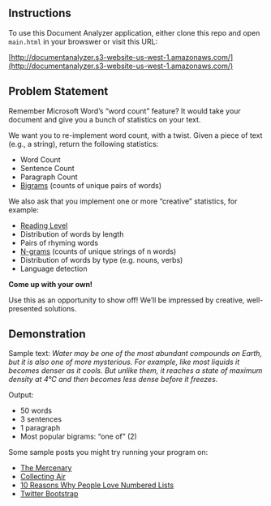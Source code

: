 ## Instructions

To use this Document Analyzer application, either clone this repo and open `main.html` in your browswer or visit this URL:

[http://documentanalyzer.s3-website-us-west-1.amazonaws.com/](http://documentanalyzer.s3-website-us-west-1.amazonaws.com/)

## Problem Statement

Remember Microsoft Word’s “word count” feature? It would take your document and give you a bunch of statistics on your text.

We want you to re-implement word count, with a twist. Given a piece of text (e.g., a string), return the following statistics:

* Word Count
* Sentence Count
* Paragraph Count
* [Bigrams](http://en.wikipedia.org/wiki/Bigram) (counts of unique pairs of words)

We also ask that you implement one or more “creative” statistics, for example:

* [Reading Level](http://en.wikipedia.org/wiki/Readability#The_popular_readability_formulas)
* Distribution of words by length
* Pairs of rhyming words
* [N-grams](http://en.wikipedia.org/wiki/N-gram) (counts of unique strings of n words)
* Distribution of words by type (e.g. nouns, verbs)
* Language detection

**Come up with your own!**

Use this as an opportunity to show off! We’ll be impressed by creative, well-presented solutions.

## Demonstration

Sample text: *Water may be one of the most abundant compounds on Earth, but it is also one of more mysterious. For example, like most liquids it becomes denser as it cools. But unlike them, it reaches a state of maximum density at 4°C and then becomes less dense before it freezes.*

Output:

* 50 words
* 3 sentences
* 1 paragraph
* Most popular bigrams: “one of” (2)

Some sample posts you might try running your program on:

* [The Mercenary](https://medium.com/@joshuadavisnow/the-mercenary-ac3bd0d025f5)
* [Collecting Air](https://medium.com/@nickbilton/collecting-air-5f803f1482e3)
* [10 Reasons Why People Love Numbered Lists](https://medium.com/the-year-of-the-looking-glass/10-reasons-why-people-love-numbered-lists-572a787daf92)
* [Twitter Bootstrap](https://medium.com/@fat/twitter-bootstrap-b95033c270af)
